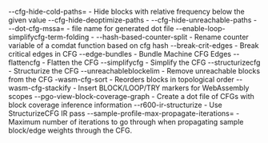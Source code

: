 --cfg-hide-cold-paths=<number>                                        - Hide blocks with relative frequency below the given value
--cfg-hide-deoptimize-paths                                           - 
--cfg-hide-unreachable-paths                                          -
--dot-cfg-mssa=<file name for generated dot file>                     - file name for generated dot file
--enable-loop-simplifycfg-term-folding                                -
--hash-based-counter-split                                            - Rename counter variable of a comdat function based on cfg hash
--break-crit-edges                                                   - Break critical edges in CFG
--edge-bundles                                                       - Bundle Machine CFG Edges
--flattencfg                                                         - Flatten the CFG
--simplifycfg                                                        - Simplify the CFG
--structurizecfg                                                     - Structurize the CFG
--unreachableblockelim                                               - Remove unreachable blocks from the CFG
-wasm-cfg-sort                                                      - Reorders blocks in topological order
--wasm-cfg-stackify                                                  - Insert BLOCK/LOOP/TRY markers for WebAssembly scopes
--pgo-view-block-coverage-graph                                       - Create a dot file of CFGs with block coverage inference information
--r600-ir-structurize                                                 - Use StructurizeCFG IR pass
--sample-profile-max-propagate-iterations=<uint>                      - Maximum number of iterations to go through when propagating sample block/edge weights through the CFG.
